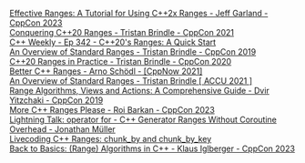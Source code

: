 [Effective Ranges: A Tutorial for Using C++2x Ranges - Jeff Garland - CppCon 2023](https://www.youtube.com/watch?v=QoaVRQvA6hI&t=2514s)<br>
[Conquering C++20 Ranges - Tristan Brindle - CppCon 2021](https://www.youtube.com/watch?v=3MBtLeyJKg0)<br>
[C++ Weekly - Ep 342 - C++20's Ranges: A Quick Start](https://www.youtube.com/watch?v=sZy9XcGHmI4&t=100s) <br>
[An Overview of Standard Ranges - Tristan Brindle - CppCon 2019](https://www.youtube.com/watch?v=SYLgG7Q5Zws&t=3446s)<br>
[C++20 Ranges in Practice - Tristan Brindle - CppCon 2020](https://www.youtube.com/watch?v=d_E-VLyUnzc&t=879s)<br>
[Better C++ Ranges - Arno Schödl - [CppNow 2021]](https://www.youtube.com/watch?v=P8VdPsLLcaE)<br>
[An Overview of Standard Ranges - Tristan Brindle [ ACCU 2021 ]](https://www.youtube.com/watch?v=d9qDEEJFwNc)<br>
[Range Algorithms, Views and Actions: A Comprehensive Guide - Dvir Yitzchaki - CppCon 2019](https://www.youtube.com/watch?v=qQtS50ZChN8&t=93s)<br>
[More C++ Ranges Please - Roi Barkan - CppCon 2023](https://www.youtube.com/watch?v=Ugb8-ig7Pnw)<br>
[Lightning Talk: operator for - C++ Generator Ranges Without Coroutine Overhead - Jonathan Müller](https://www.youtube.com/watch?v=l7ntC-Y1syY)<br>
[Livecoding C++ Ranges: chunk_by and chunk_by_key](https://www.youtube.com/watch?v=A4J7mlA4ang)<br>
[Back to Basics: (Range) Algorithms in C++ - Klaus Iglberger - CppCon 2023](https://www.youtube.com/watch?v=eJCA2fynzME&t=91s)<br>
